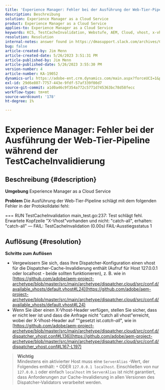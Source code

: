 ```yaml
---
title: 'Experience Manager: Fehler bei der Ausführung der Web-Tier-Pipeline während der TestCacheInvalidierung'
description: Beschreibung
solution: Experience Manager as a Cloud Service
product: Experience Manager as a Cloud Service
applies-to: Experience Manager as a Cloud Service
keywords: KCS, TestCacheInvalidation, Webstufe, AEM, Cloud, vhost, x-vhost, Fehlerbehebung, Experience Manager, Pipeline-Ausführungsfehler, Fehler
resolution: Resolution
internal-notes: answer found in https://dmasupport.slack.com/archives/C013SBSHPKK/p1645102872540889?thread_ts=1645102277.855389&cid=C013SBSHPKK
bug: false
article-created-by: Jim Menn
article-created-date: 5/26/2023 3:51:31 PM
article-published-by: Jim Menn
article-published-date: 5/26/2023 3:55:30 PM
version-number: 4
article-number: KA-19052
dynamics-url: https://adobe-ent.crm.dynamics.com/main.aspx?forceUCI=1&pagetype=entityrecord&etn=knowledgearticle&id=7a6df82b-ddfb-ed11-8849-6045bd006e5a
exl-id: 29d6e807-7757-443e-9fdf-57af339f00d7
source-git-commit: a1d0a46c9f354a772c5771d745363bc78d58fecc
workflow-type: tm+mt
source-wordcount: '178'
ht-degree: 1%

---
```


# Experience Manager: Fehler bei der Ausführung der Web-Tier-Pipeline während der TestCacheInvalidierung

## Beschreibung {#description}


<b>Umgebung</b>
Experience Manager as a Cloud Service

<b>Problem</b>
Die Ausführung der Web-Tier-Pipeline schlägt mit dem folgenden Fehler in der Protokolldatei fehl:

=== RUN TestCacheInvalidation main_test.go:237: Test schlägt fehl. Erwartete Kopfzeile &quot;X-Vhost&quot;vorhanden und nicht: &quot;catch-all&quot;, erhalten: &quot;catch-all&quot; — FAIL: TestCacheInvalidation (0.00s) FAIL-Ausstiegsstatus 1


## Auflösung {#resolution}

<b>Schritte zum Auflösen</b>

- Vergewissern Sie sich, dass Ihre Dispatcher-Konfiguration einen vhost für die Dispatcher-Cache-Invalidierung enthält (Aufruf für Host 127.0.0.1 oder localhost - beide sollten funktionieren), z. B. wie in [https://github.com/adobe/aem-project-archetype/blob/master/src/main/archetype/dispatcher.cloud/src/conf.d/available_vhosts/default.vhost#L24](https://github.com/adobe/aem-project-archetype/blob/master/src/main/archetype/dispatcher.cloud/src/conf.d/available_vhosts/default.vhost#L24)
- Wenn Sie über einen X-Vhost-Header verfügen, stellen Sie sicher, dass er nicht leer ist und dass die Anfrage nicht &quot;catch all vhost&quot;erreicht, wobei der X-Vhost-Header auf &quot;&quot;gesetzt ist.*catch-all*&quot;, wie in [https://github.com/adobe/aem-project-archetype/blob/master/src/main/archetype/dispatcher.cloud/src/conf.d/dispatcher_vhost.conf#L136](https://github.com/adobe/aem-project-archetype/blob/master/src/main/archetype/dispatcher.cloud/src/conf.d/dispatcher_vhost.conf#L167-L197)

> **Wichtig**\
> Mindestens ein aktivierter Host muss eine `ServerAlias` -Wert, der Folgendes enthält: `*` ODER `127.0.0.1 localhost`. Einschließen von nur `127.0.0.1` oder einfach `localhost` im `ServerAlias` ist nicht garantiert, dass Anforderungen zur Cache-Invalidierung in allen Versionen des Dispatcher-Validators verarbeitet werden.
